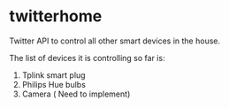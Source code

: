 # twitterhome

Twitter API to control all other smart devices in the house.

The list of devices it is controlling so far is:

1. Tplink smart plug
2. Philips Hue bulbs
3. Camera ( Need to implement)
